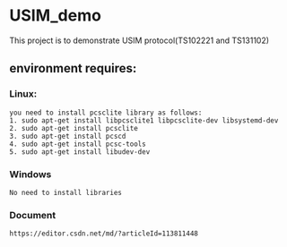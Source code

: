 # USIM_demo
This project is to demonstrate USIM protocol(TS102221 and TS131102)

## environment requires:
### Linux:
    you need to install pcsclite library as follows:
    1. sudo apt-get install libpcsclite1 libpcsclite-dev libsystemd-dev
    2. sudo apt-get install pcsclite
    3. sudo apt-get install pcscd
    4. sudo apt-get install pcsc-tools
    5. sudo apt-get install libudev-dev

### Windows
    No need to install libraries

### Document
    https://editor.csdn.net/md/?articleId=113811448
    
